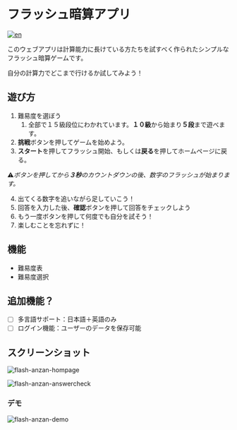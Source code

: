 # フラッシュ暗算アプリ
[![en](https://img.shields.io/badge/lang-en-blue.svg)](https://github.com/renm10/flash-anzan/blob/main/README.md)

このウェブアプリは計算能力に長けている方たちを試すべく作られたシンプルなフラッシュ暗算ゲームです。

自分の計算力でどこまで行けるか試してみよう！

## 遊び方
1. 難易度を選ぼう
    1. 全部で１５級段位にわかれています。**１０級**から始まり**５段**まで遊べます。
2. **挑戦**ボタンを押してゲームを始めよう。
3. **スタート**を押してフラッシュ開始、もしくは**戻る**を押してホームページに戻る。

⚠️*ボタンを押してから**３秒**のカウントダウンの後、数字のフラッシュが始まります。*

4. 出てくる数字を追いながら足していこう！
5. 回答を入力した後、**確認**ボタンを押して回答をチェックしよう
6. もう一度ボタンを押して何度でも自分を試そう！
7. 楽しむことを忘れずに！

## 機能
* 難易度表
* 難易度選択

## 追加機能？
- [ ] 多言語サポート：日本語＋英語のみ
- [ ] ログイン機能：ユーザーのデータを保存可能

## スクリーンショット
![flash-anzan-hompage](https://github.com/renm10/flash-anzan/assets/43124584/2fb630e9-506b-4482-8d6e-2f5d9af260f7)

![flash-anzan-answercheck](https://github.com/renm10/flash-anzan/assets/43124584/469f94e5-823a-434e-9614-05f8258df420)

### デモ
![flash-anzan-demo](https://github.com/renm10/flash-anzan/assets/43124584/d2ca01b4-878b-49d8-9a45-61c49b391daf)
